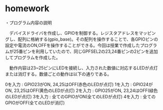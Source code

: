 # homework
・プログラム内容の説明

　デバイスドライバを作成し、GPIOを制御する。レジスタアドレスをマッピングし、配列に格納する(gpio_base)。その配列を操作することで、各GPIOピンの設定や電流のON,OFFを操作することができる。今回は授業で作成したプログラムが25番ピンを利用していたので、同じGPFSEL2の23,24番ピンの2ピンを追加してプログラムを作成した。
 
　動作内容は23~25ピンにLEDを接続し、入力された数値に対応するLEDが点灯または消灯する。数値ごとの動作は以下の通りである。
 
 0を入力 : GPIO23がON, 24,25はOFF(赤色のLEDが点灯)
 1を入力 : GPIO24がON, 23,25はOFF(黄色のLEDが点灯)
 2を入力 : GPIO25がON, 23,24はOFF(緑色のLEDが点灯)
 3を入力 : 全てのGPIOがON(全てのLEDが点灯)
 4を入力 : 全てのGPIOがOFF(全てのLEDが消灯)
